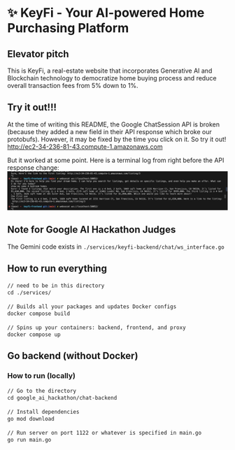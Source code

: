 # ✨ KeyFi - Your AI-powered Home Purchasing Platform

## Elevator pitch
This is KeyFi, a real-estate website that incorporates Generative AI and Blockchain technology to democratize home buying process and reduce overall transaction fees from 5% down to 1%.

## Try it out!!!
At the time of writing this README, the Google ChatSession API is broken (because they added a new field in their API response which broke our protobufs). However, it may be fixed by the time you click on it. So try it out!
http://ec2-34-236-81-43.compute-1.amazonaws.com

But it worked at some point. Here is a terminal log from right before the API response change:
![working chat](https://github.com/buzzcrackle/google_ai_hackathon/blob/main/working_chat.png?raw=true)

## Note for Google AI Hackathon Judges
The Gemini code exists in ```./services/keyfi-backend/chat/ws_interface.go```

## How to run everything
```
// need to be in this directory
cd ./services/

// Builds all your packages and updates Docker configs
docker compose build

// Spins up your containers: backend, frontend, and proxy
docker compose up
```

## Go backend (without Docker)
### How to run (locally)
```
// Go to the directory
cd google_ai_hackathon/chat-backend

// Install dependencies
go mod download

// Run server on port 1122 or whatever is specified in main.go
go run main.go
```
